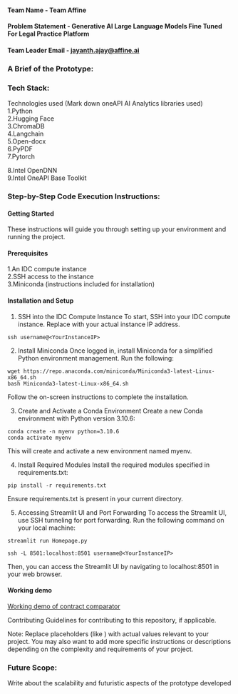 #### Team Name - Team Affine
#### Problem Statement - Generative AI Large Language Models Fine Tuned For Legal Practice Platform
#### Team Leader Email - jayanth.ajay@affine.ai

### A Brief of the Prototype:


  
### Tech Stack: 
   Technologies used (Mark down oneAPI AI Analytics libraries used) <br>
1.Python <br>
2.Hugging Face <br>
3.ChromaDB <br>
4.Langchain <br>
5.Open-docx <br>
6.PyPDF <br>
7.Pytorch <br>

8.Intel OpenDNN <br>
9.Intel OneAPI Base Toolkit <br>

   
### Step-by-Step Code Execution Instructions:

#### Getting Started
These instructions will guide you through setting up your environment and running the project.

#### Prerequisites
1.An IDC compute instance <br>
2.SSH access to the instance <br>
3.Miniconda (instructions included for installation) <br>
#### Installation and Setup
1. SSH into the IDC Compute Instance
To start, SSH into your IDC compute instance. Replace <YourInstanceIP> with your actual instance IP address.
```
ssh username@<YourInstanceIP>
```
2. Install Miniconda
Once logged in, install Miniconda for a simplified Python environment management. Run the following:
```
wget https://repo.anaconda.com/miniconda/Miniconda3-latest-Linux-x86_64.sh
bash Miniconda3-latest-Linux-x86_64.sh
```
Follow the on-screen instructions to complete the installation.

3. Create and Activate a Conda Environment
Create a new Conda environment with Python version 3.10.6:

```
conda create -n myenv python=3.10.6
conda activate myenv
```
This will create and activate a new environment named myenv.

4. Install Required Modules
Install the required modules specified in requirements.txt:
```
pip install -r requirements.txt
```
Ensure requirements.txt is present in your current directory.

5. Accessing Streamlit UI and Port Forwarding
To access the Streamlit UI, use SSH tunneling for port forwarding. Run the following command on your local machine:
```
streamlit run Homepage.py
```
```
ssh -L 8501:localhost:8501 username@<YourInstanceIP>
```
Then, you can access the Streamlit UI by navigating to localhost:8501 in your web browser.

#### Working demo
[Working demo of contract comparator](https://vimeo.com/891854466)

Contributing
Guidelines for contributing to this repository, if applicable.



Note: Replace placeholders (like <YourInstanceIP>) with actual values relevant to your project. You may also want to add more specific instructions or descriptions depending on the complexity and requirements of your project.



### Future Scope:
   Write about the scalability and futuristic aspects of the prototype developed
